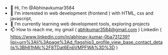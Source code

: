 - 👋 Hi, I’m @Abhinavkumar3584
- 👀 I’m interested in web development (frontend ) with HTML, css and javascript,
- 🌱 I’m currently learning web development tools, exploring projects
- 📫 How to reach me, 
   my gmail ( abhikumar3584@gmail.com ) 
   Linkedin ( https://www.linkedin.com/in/abhinav-kumar-0ba731239?lipi=urn%3Ali%3Apage%3Ad_flagship3_profile_view_base_contact_details%3Bh61hMc%2F8TDat6EnbVMPFWA%3D%3D )
   
<!---
Abhinavkumar3584/Abhinavkumar3584 is a ✨ special ✨ repository because its `README.md` (this file) appears on your GitHub profile.
You can click the Preview link to take a look at your changes.
--->
